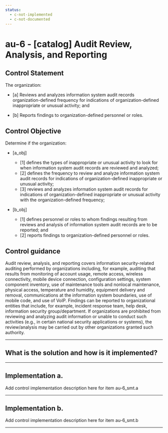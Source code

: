 ```yaml
---
status:
  - c-not-implemented
  - c-not-documented
---
```


# au-6 - \[catalog\] Audit Review, Analysis, and Reporting

## Control Statement

The organization:

- \[a\] Reviews and analyzes information system audit records organization-defined frequency for indications of organization-defined inappropriate or unusual activity; and

- \[b\] Reports findings to organization-defined personnel or roles.

## Control Objective

Determine if the organization:

- \[a_obj\]

  - \[1\] defines the types of inappropriate or unusual activity to look for when information system audit records are reviewed and analyzed;
  - \[2\] defines the frequency to review and analyze information system audit records for indications of organization-defined inappropriate or unusual activity;
  - \[3\] reviews and analyzes information system audit records for indications of organization-defined inappropriate or unusual activity with the organization-defined frequency;

- \[b_obj\]

  - \[1\] defines personnel or roles to whom findings resulting from reviews and analysis of information system audit records are to be reported; and
  - \[2\] reports findings to organization-defined personnel or roles.

## Control guidance

Audit review, analysis, and reporting covers information security-related auditing performed by organizations including, for example, auditing that results from monitoring of account usage, remote access, wireless connectivity, mobile device connection, configuration settings, system component inventory, use of maintenance tools and nonlocal maintenance, physical access, temperature and humidity, equipment delivery and removal, communications at the information system boundaries, use of mobile code, and use of VoIP. Findings can be reported to organizational entities that include, for example, incident response team, help desk, information security group/department. If organizations are prohibited from reviewing and analyzing audit information or unable to conduct such activities (e.g., in certain national security applications or systems), the review/analysis may be carried out by other organizations granted such authority.

______________________________________________________________________

## What is the solution and how is it implemented?

<!-- Please leave this section blank and enter implementation details in the parts below. -->

______________________________________________________________________

## Implementation a.

Add control implementation description here for item au-6_smt.a

______________________________________________________________________

## Implementation b.

Add control implementation description here for item au-6_smt.b

______________________________________________________________________
